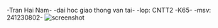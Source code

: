-Tran Hai Nam-
-dai hoc giao thong van tai-
-lop: CNTT2 -K65-
-msv: 241230802-
![screenshot](abc.png)
